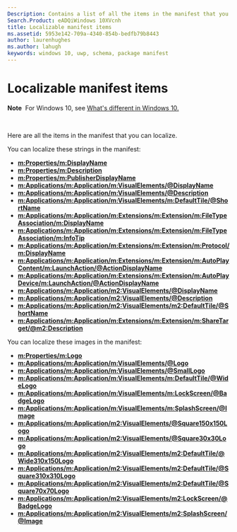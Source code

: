 ```yaml
---
Description: Contains a list of all the items in the manifest that you can localize. 
Search.Product: eADQiWindows 10XVcnh
title: Localizable manifest items
ms.assetid: 5953e142-709a-4340-854b-bedfb79b8443
author: laurenhughes
ms.author: lahugh
keywords: windows 10, uwp, schema, package manifest
---
```


# Localizable manifest items


**Note**  For Windows 10, see [What's different in Windows 10.](uapmanifestschema/what-s-changed-in-windows-10.md)

 

Here are all the items in the manifest that you can localize. 

You can localize these strings in the manifest:

-   [**m:Properties/m:DisplayName**](https://msdn.microsoft.com/library/windows/apps/dn423240)
-   [**m:Properties/m:Description**](https://msdn.microsoft.com/library/windows/apps/dn423265)
-   [**m:Properties/m:PublisherDisplayName**](https://msdn.microsoft.com/library/windows/apps/dn423296)
-   [**m:Applications/m:Application/m:VisualElements/@DisplayName**](https://msdn.microsoft.com/library/windows/apps/dn423310)
-   [**m:Applications/m:Application/m:VisualElements/@Description**](https://msdn.microsoft.com/library/windows/apps/dn423310)
-   [**m:Applications/m:Application/m:VisualElements/m:DefaultTile/@ShortName**](https://msdn.microsoft.com/library/windows/apps/dn423263)
-   [**m:Applications/m:Application/m:Extensions/m:Extension/m:FileTypeAssociation/m:DisplayName**](https://msdn.microsoft.com/library/windows/apps/dn423268)
-   [**m:Applications/m:Application/m:Extensions/m:Extension/m:FileTypeAssociation/m:InfoTip**](https://msdn.microsoft.com/library/windows/apps/dn423278)
-   [**m:Applications/m:Application/m:Extensions/m:Extension/m:Protocol/m:DisplayName**](https://msdn.microsoft.com/library/windows/apps/dn423231)
-   [**m:Applications/m:Application/m:Extensions/m:Extension/m:AutoPlayContent/m:LaunchAction/@ActionDisplayName**](https://msdn.microsoft.com/library/windows/apps/dn423283)
-   [**m:Applications/m:Application/m:Extensions/m:Extension/m:AutoPlayDevice/m:LaunchAction/@ActionDisplayName**](https://msdn.microsoft.com/library/windows/apps/dn423235)
-   [**m:Applications/m:Application/m2:VisualElements/@DisplayName**](https://msdn.microsoft.com/library/windows/apps/dn391690)
-   [**m:Applications/m:Application/m2:VisualElements/@Description**](https://msdn.microsoft.com/library/windows/apps/dn391690)
-   [**m:Applications/m:Application/m2:VisualElements/m2:DefaultTile/@ShortName**](https://msdn.microsoft.com/library/windows/apps/dn391672)
-   [**m:Applications/m:Application/m:Extensions/m:Extension/m:ShareTarget/@m2:Description**](https://msdn.microsoft.com/library/windows/apps/dn423303)

You can localize these images in the manifest:

-   [**m:Properties/m:Logo**](https://msdn.microsoft.com/library/windows/apps/dn423242)
-   [**m:Applications/m:Application/m:VisualElements/@Logo**](https://msdn.microsoft.com/library/windows/apps/dn423310)
-   [**m:Applications/m:Application/m:VisualElements/@SmallLogo**](https://msdn.microsoft.com/library/windows/apps/dn423310)
-   [**m:Applications/m:Application/m:VisualElements/m:DefaultTile/@WideLogo**](https://msdn.microsoft.com/library/windows/apps/dn423263)
-   [**m:Applications/m:Application/m:VisualElements/m:LockScreen/@BadgeLogo**](https://msdn.microsoft.com/library/windows/apps/dn423284)
-   [**m:Applications/m:Application/m:VisualElements/m:SplashScreen/@Image**](https://msdn.microsoft.com/library/windows/apps/dn423304)
-   [**m:Applications/m:Application/m2:VisualElements/@Square150x150Logo**](https://msdn.microsoft.com/library/windows/apps/dn391690)
-   [**m:Applications/m:Application/m2:VisualElements/@Square30x30Logo**](https://msdn.microsoft.com/library/windows/apps/dn391690)
-   [**m:Applications/m:Application/m2:VisualElements/m2:DefaultTile/@Wide310x150Logo**](https://msdn.microsoft.com/library/windows/apps/dn391672)
-   [**m:Applications/m:Application/m2:VisualElements/m2:DefaultTile/@Square310x310Logo**](https://msdn.microsoft.com/library/windows/apps/dn391672)
-   [**m:Applications/m:Application/m2:VisualElements/m2:DefaultTile/@Square70x70Logo**](https://msdn.microsoft.com/library/windows/apps/dn391672)
-   [**m:Applications/m:Application/m2:VisualElements/m2:LockScreen/@BadgeLogo**](https://msdn.microsoft.com/library/windows/apps/dn391679)
-   [**m:Applications/m:Application/m2:VisualElements/m2:SplashScreen/@Image**](https://msdn.microsoft.com/library/windows/apps/dn391687)

 

 



